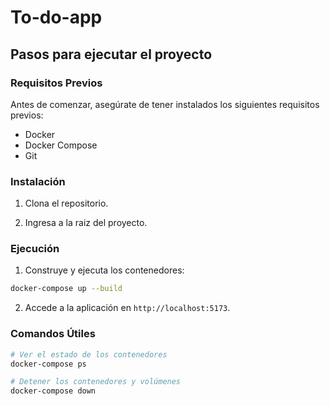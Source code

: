 # To-do-app

## Pasos para ejecutar el proyecto

### Requisitos Previos

Antes de comenzar, asegúrate de tener instalados los siguientes requisitos previos:

- Docker
- Docker Compose
- Git

### Instalación

1. Clona el repositorio.

2. Ingresa a la raiz del proyecto.

### Ejecución

1. Construye y ejecuta los contenedores:

```bash
docker-compose up --build
```

2. Accede a la aplicación en `http://localhost:5173`.

### Comandos Útiles

```bash
# Ver el estado de los contenedores
docker-compose ps

# Detener los contenedores y volúmenes
docker-compose down
```
